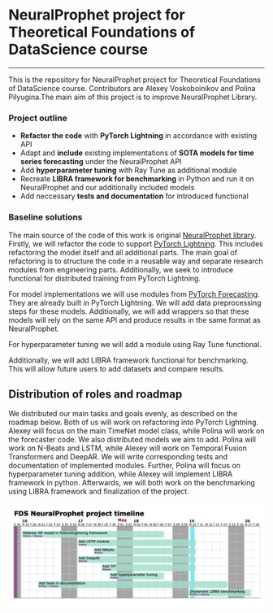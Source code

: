 # NeuralProphet project for Theoretical Foundations of DataScience course

---
This is the repository for NeuralProphet project for Theoretical Foundations of DataScience course. Contributors are Alexey Voskoboinikov and Polina Pilyugina.The main aim of this project is to improve NeuralProphet Library.

### Project outline
- **Refactor the code** with **PyTorch Lightning** in accordance with existing API
- Adapt and **include** existing implementations of **SOTA models for time series forecasting** under the NeuralProphet API
- Add **hyperparameter tuning** with Ray Tune as additional module
- Recreate **LIBRA framework for benchmarking** in Python and run it on NeuralProphet and our additionally included models
- Add neccessary **tests and documentation** for introduced functional

### Baseline solutions
The main source of the code of this work is original [NeuralProphet library](https://github.com/ourownstory/neural_prophet).
Firstly, we will refactor the code to support [PyTorch Lightning](https://www.pytorchlightning.ai).
This includes refactoring the model itself and all additional parts.
The main goal of refactoring is to structure the code in a reusable way and separate research modules from engineering parts. 
Additionally, we seek to introduce functional for distributed training from PyTorch Lightning.

For model implementations we will use modules from [PyTorch Forecasting](https://pytorch-forecasting.readthedocs.io/en/latest/index.html).
They are already built in PyTorch Lightning.
We will add data preprocessing steps for these models.
Additionally, we will add wrappers so that these models will rely on the same API and produce results in the same format as NeuralProphet.

For hyperparameter tuning we will add a module using Ray Tune functional.

Additionally, we will add LIBRA framework functional for benchmarking. 
This will allow future users to add datasets and compare results.

## Distribution of roles and roadmap
We distributed our main tasks and goals evenly, as described on the roadmap below. 
Both of us will work on refactoring into PyTorch Lightning.
Alexey will focus on the main TimeNet model class, while Polina will work on the forecaster code.
We also distributed models we aim to add.
Polina will work on N-Beats and LSTM, while Alexey will work on Temporal Fusion Transformers and DeepAR.
We will write corresponding tests and documentation of implemented modules.
Further, Polina will focus on hyperparameter tuning addition, while Alexey will implement LIBRA framework in python.
Afterwards, we will both work on the benchmarking using LIBRA framework and finalization of the project.

<img src="roadmap.png" alt="roadmap"  width="600"/>

